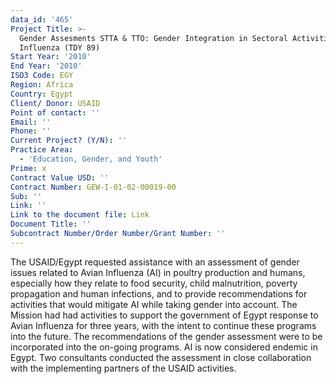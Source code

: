 ```yaml
---
data_id: '465'
Project Title: >-
  Gender Assesments STTA & TTO: Gender Integration in Sectoral Activities: Avian
  Influenza (TDY 89)
Start Year: '2010'
End Year: '2010'
ISO3 Code: EGY
Region: Africa
Country: Egypt
Client/ Donor: USAID
Point of contact: ''
Email: ''
Phone: ''
Current Project? (Y/N): ''
Practice Area:
  - 'Education, Gender, and Youth'
Prime: x
Contract Value USD: ''
Contract Number: GEW-I-01-02-00019-00
Sub: ''
Link: ''
Link to the document file: Link
Document Title: ''
Subcontract Number/Order Number/Grant Number: ''
---
```

The USAID/Egypt requested assistance with an assessment of gender issues related to Avian Influenza (AI) in poultry production and humans, especially how they relate to food security, child malnutrition, poverty propagation and human infections, and to provide recommendations for activities that would mitigate AI while taking gender into account. The Mission had had activities to support the government of Egypt response to Avian Influenza for three years, with the intent to continue these programs into the future. The recommendations of the gender assessment were to be incorporated into the on-going programs. AI is now considered endemic in Egypt. Two consultants conducted the assessment in close collaboration with the implementing partners of the USAID activities.